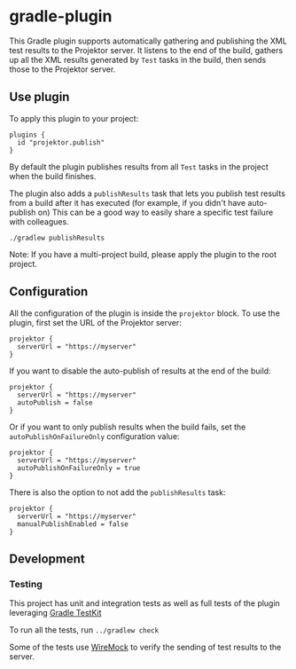 # gradle-plugin

This Gradle plugin supports automatically gathering and publishing
the XML test results to the Projektor server. It listens to the 
end of the build, gathers up all the XML results generated by
`Test` tasks in the build, then sends those to the Projektor server.

## Use plugin

To apply this plugin to your project:

```
plugins {
  id "projektor.publish"
}
```

By default the plugin publishes results from all `Test` tasks in the project
when the build finishes.

The plugin also adds a `publishResults` task that lets you publish test
results from a build after it has executed (for example, if you didn't have auto-publish on)
This can be a good way to easily share a specific test failure with colleagues.

`./gradlew publishResults`

Note: If you have a multi-project build, please apply the plugin to the root project.

## Configuration

All the configuration of the plugin is inside the `projektor` block. 
To use the plugin, first set the URL of the Projektor server:

```
projektor {
  serverUrl = "https://myserver"
}
```

If you want to disable the auto-publish of results at the end of the build:

```
projektor {
  serverUrl = "https://myserver"
  autoPublish = false
}
```

Or if you want to only publish results when the build fails,
set the `autoPublishOnFailureOnly` configuration value:

```
projektor {
  serverUrl = "https://myserver"
  autoPublishOnFailureOnly = true
}
```

There is also the option to not add the `publishResults` task: 

```
projektor {
  serverUrl = "https://myserver"
  manualPublishEnabled = false
}
```

## Development

### Testing

This project has unit and integration tests as well as 
full tests of the plugin leveraging [Gradle TestKit](https://docs.gradle.org/current/userguide/test_kit.html)

To run all the tests, run `../gradlew check`

Some of the tests use [WireMock](http://wiremock.org/) to verify the sending of test results
to the server.